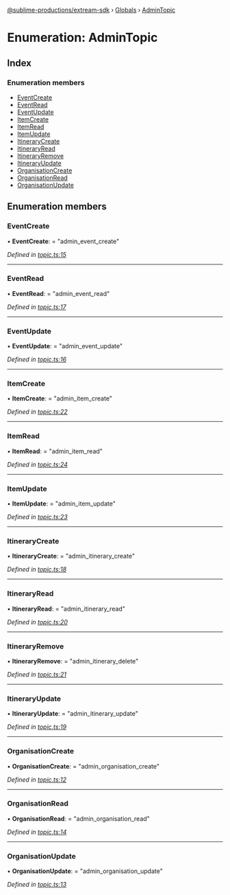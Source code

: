 [@sublime-productions/extream-sdk](../README.md) › [Globals](../globals.md) › [AdminTopic](admintopic.md)

# Enumeration: AdminTopic

## Index

### Enumeration members

* [EventCreate](admintopic.md#eventcreate)
* [EventRead](admintopic.md#eventread)
* [EventUpdate](admintopic.md#eventupdate)
* [ItemCreate](admintopic.md#itemcreate)
* [ItemRead](admintopic.md#itemread)
* [ItemUpdate](admintopic.md#itemupdate)
* [ItineraryCreate](admintopic.md#itinerarycreate)
* [ItineraryRead](admintopic.md#itineraryread)
* [ItineraryRemove](admintopic.md#itineraryremove)
* [ItineraryUpdate](admintopic.md#itineraryupdate)
* [OrganisationCreate](admintopic.md#organisationcreate)
* [OrganisationRead](admintopic.md#organisationread)
* [OrganisationUpdate](admintopic.md#organisationupdate)

## Enumeration members

###  EventCreate

• **EventCreate**: = "admin_event_create"

*Defined in [topic.ts:15](https://github.com/Extream-SaaS/ex-sdk/blob/6a99c99/src/topic.ts#L15)*

___

###  EventRead

• **EventRead**: = "admin_event_read"

*Defined in [topic.ts:17](https://github.com/Extream-SaaS/ex-sdk/blob/6a99c99/src/topic.ts#L17)*

___

###  EventUpdate

• **EventUpdate**: = "admin_event_update"

*Defined in [topic.ts:16](https://github.com/Extream-SaaS/ex-sdk/blob/6a99c99/src/topic.ts#L16)*

___

###  ItemCreate

• **ItemCreate**: = "admin_item_create"

*Defined in [topic.ts:22](https://github.com/Extream-SaaS/ex-sdk/blob/6a99c99/src/topic.ts#L22)*

___

###  ItemRead

• **ItemRead**: = "admin_item_read"

*Defined in [topic.ts:24](https://github.com/Extream-SaaS/ex-sdk/blob/6a99c99/src/topic.ts#L24)*

___

###  ItemUpdate

• **ItemUpdate**: = "admin_item_update"

*Defined in [topic.ts:23](https://github.com/Extream-SaaS/ex-sdk/blob/6a99c99/src/topic.ts#L23)*

___

###  ItineraryCreate

• **ItineraryCreate**: = "admin_itinerary_create"

*Defined in [topic.ts:18](https://github.com/Extream-SaaS/ex-sdk/blob/6a99c99/src/topic.ts#L18)*

___

###  ItineraryRead

• **ItineraryRead**: = "admin_itinerary_read"

*Defined in [topic.ts:20](https://github.com/Extream-SaaS/ex-sdk/blob/6a99c99/src/topic.ts#L20)*

___

###  ItineraryRemove

• **ItineraryRemove**: = "admin_itinerary_delete"

*Defined in [topic.ts:21](https://github.com/Extream-SaaS/ex-sdk/blob/6a99c99/src/topic.ts#L21)*

___

###  ItineraryUpdate

• **ItineraryUpdate**: = "admin_itinerary_update"

*Defined in [topic.ts:19](https://github.com/Extream-SaaS/ex-sdk/blob/6a99c99/src/topic.ts#L19)*

___

###  OrganisationCreate

• **OrganisationCreate**: = "admin_organisation_create"

*Defined in [topic.ts:12](https://github.com/Extream-SaaS/ex-sdk/blob/6a99c99/src/topic.ts#L12)*

___

###  OrganisationRead

• **OrganisationRead**: = "admin_organisation_read"

*Defined in [topic.ts:14](https://github.com/Extream-SaaS/ex-sdk/blob/6a99c99/src/topic.ts#L14)*

___

###  OrganisationUpdate

• **OrganisationUpdate**: = "admin_organisation_update"

*Defined in [topic.ts:13](https://github.com/Extream-SaaS/ex-sdk/blob/6a99c99/src/topic.ts#L13)*
